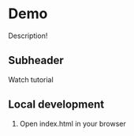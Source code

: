 # Demo

Description!

## Subheader

Watch tutorial

## Local development

1. Open index.html in your browser
